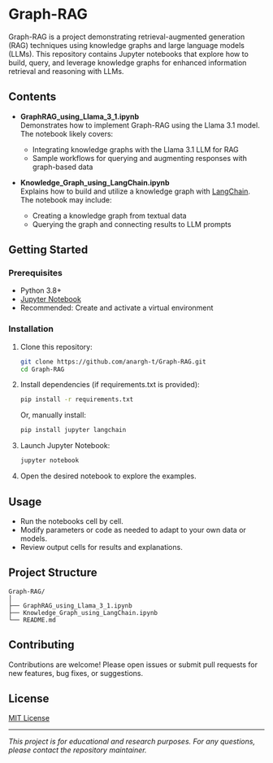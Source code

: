 # Graph-RAG

Graph-RAG is a project demonstrating retrieval-augmented generation (RAG) techniques using knowledge graphs and large language models (LLMs). This repository contains Jupyter notebooks that explore how to build, query, and leverage knowledge graphs for enhanced information retrieval and reasoning with LLMs.

## Contents

- **GraphRAG_using_Llama_3_1.ipynb**  
  Demonstrates how to implement Graph-RAG using the Llama 3.1 model. The notebook likely covers:
  - Integrating knowledge graphs with the Llama 3.1 LLM for RAG
  - Sample workflows for querying and augmenting responses with graph-based data

- **Knowledge_Graph_using_LangChain.ipynb**  
  Explains how to build and utilize a knowledge graph with [LangChain](https://github.com/hwchase17/langchain). The notebook may include:
  - Creating a knowledge graph from textual data
  - Querying the graph and connecting results to LLM prompts

## Getting Started

### Prerequisites

- Python 3.8+
- [Jupyter Notebook](https://jupyter.org/install)
- Recommended: Create and activate a virtual environment

### Installation

1. Clone this repository:
   ```bash
   git clone https://github.com/anargh-t/Graph-RAG.git
   cd Graph-RAG
   ```

2. Install dependencies (if requirements.txt is provided):
   ```bash
   pip install -r requirements.txt
   ```
   Or, manually install:
   ```bash
   pip install jupyter langchain
   ```

3. Launch Jupyter Notebook:
   ```bash
   jupyter notebook
   ```

4. Open the desired notebook to explore the examples.

## Usage

- Run the notebooks cell by cell.
- Modify parameters or code as needed to adapt to your own data or models.
- Review output cells for results and explanations.

## Project Structure

```
Graph-RAG/
│
├── GraphRAG_using_Llama_3_1.ipynb
├── Knowledge_Graph_using_LangChain.ipynb
└── README.md
```

## Contributing

Contributions are welcome! Please open issues or submit pull requests for new features, bug fixes, or suggestions.

## License

[MIT License](LICENSE)

---

*This project is for educational and research purposes. For any questions, please contact the repository maintainer.*
